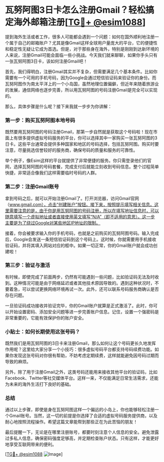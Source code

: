 # 瓦努阿图3日卡怎么注册Gmail？轻松搞定海外邮箱注册[[TG💪+ @esim1088](https://t.me/s/esim1088)]

提到海外生活或者工作，很多人可能都会遇到一个问题：如何在国外顺利地注册一个属于自己的邮箱账户？尤其是像Gmail这样全球用户量庞大的平台，它的便捷性和稳定性无疑让它成为首选。但是，对于那些身在海外，特别是刚刚到达新环境的人来说，注册Gmail可能会面临一些小挑战。今天我们就来聊聊，如果你手头只有一张瓦努阿图3日卡，该如何注册Gmail吧！

首先，我们得明白，注册Gmail其实并不复杂，但需要满足几个基本条件。比如你需要有一个可用的手机号码，因为Google会通过短信验证码来验证你的身份。而瓦努阿图作为南太平洋上的一个小岛国，虽然地理位置偏僻，但近年来随着旅游业的发展，通信网络也逐步完善，所以用瓦努阿图的号码注册Gmail是完全可以实现的。

那么，具体步骤是什么呢？接下来我就一步步为你讲解：

### 第一步：购买瓦努阿图本地号码

既然要用瓦努阿图的号码注册Gmail，那第一步自然就是获取这个号码啦！现在市面上有很多提供虚拟号码服务的平台，你可以选择其中一家购买一张瓦努阿图的3日卡。这些平台通常会提供多种国家和地区的号码选择，包括瓦努阿图。购买时要注意，尽量挑选信誉较好的服务商，确保号码的质量和服务的可靠性。

举个例子，像Esim这样的平台就提供了非常便捷的服务。你只需登录他们的官网，选择瓦努阿图的号码套餐，完成支付后就能立刻收到号码信息。整个过程简单快捷，非常适合像我们这样需要临时号码的人群。

### 第二步：注册Gmail账号

拿到号码之后，就可以开始注册Gmail了。打开浏览器，访问Gmail官网（www.gmail.com），点击“创建账户”按钮。接下来，按照提示填写相关信息。这里需要注意的是，由于你是用瓦努阿图的号码注册，所以在填写地址信息时，可以随意填写一个虚拟地址或者直接使用英文填写“N/A”（即不适用的意思）。这一步主要是为了绕过Google对某些地区IP地址的限制。

接着，你会被要求输入你的手机号码，也就是之前购买的瓦努阿图号码。输入完成后，Google会发送一条短信验证码到这个号码上。这时候，你就需要用手机接收验证码，并将其填入网站对应的框中。如果一切正常，你的Gmail账户就会成功创建啦！

### 第三步：验证与激活

有时候，即使完成了前面两步，仍然有可能遇到一些问题，比如验证码无法及时收到。这种情况可能是由于网络延迟或者其他技术原因导致的。遇到这种状况时，不要着急，可以尝试更换网络环境再试一次。此外，还可以联系号码服务商确认是否存在问题。

一旦验证码成功接收并验证完毕，你的Gmail账户就算是正式激活了。此时，你可以开始设置密码、添加安全问题等进一步完善账户信息。记住，设置一个强密码是非常重要的，它能有效保护你的账户安全。

### 小贴士：如何长期使用这张号码？

既然我们是用瓦努阿图的3日卡来注册Gmail，那么如何让这个号码更长久地发挥作用呢？这里给大家分享一个小技巧：很多虚拟号码平台都支持号码续费功能。如果你发现这张号码对你很有帮助，不妨考虑定期续费，这样就能避免因号码过期而导致的麻烦。

另外，除了用于注册Gmail之外，这类号码还能用来接收其他平台的验证码，比如Facebook、Twitter等社交媒体平台。这样一来，不仅能满足日常生活需求，还能为未来的海外生活打下良好的基础。

### 总结

通过以上步骤，即使是身在瓦努阿图这样一个偏远的小岛上，你也能够轻松注册一个Gmail账号。当然，这一切的前提是你选择了合适的虚拟号码服务提供商，以及耐心地按照流程操作。希望这篇文章能帮到那些正在为此苦恼的朋友！

最后提醒一下，无论是在哪里注册账号，都要时刻注意个人信息的安全。避免泄露过多私人信息，确保密码强度足够高，并定期检查账户状态。只有这样，才能更好地享受互联网带来的便利。

[[TG💪+ @esim1088](https://t.me/s/esim1088) ![Image](https://i.postimg.cc/4NQfJmqS/Snipaste-2025-05-13-00-14-12.png)]